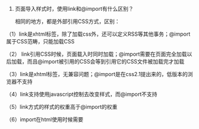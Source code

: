 1. 页面导入样式时，使用link和@import有什么区别？

   相同的地方，都是外部引用CSS方式，区别：

  （1）link是xhtml标签，除了加载css外，还可以定义RSS等其他事务；@import属于CSS范畴，只能加载CSS

  （2） link引用CSS时候，页面载入时同时加载；@import需要在页面完全加载以后加载，而且@import被引用的CSS会等到引用它的CSS文件被加载完才加载

  （3）link是xhtml标签，无兼容问题；@import是在css2.1提出来的，低版本的浏览器不支持

  （4）link支持使用javascript控制去改变样式，而@import不支持

  （5）link方式的样式的权重高于@import的权重

  （6）import在html使用时候需要<style type="text/css">标签

 2. 介绍一下你对浏览器内核的理解？

    主要分成两部分：渲染引擎(Layout Engine或Rendering Engine)和JS引擎。

    渲染引擎：负责取得网页的内容（HTML、XML、图像等等）、整理讯息（例如加入CSS等），以及计算网页的显示方式，然后会输出至显示器或打印机。
    
    浏览器的内核的不同对于网页的语法解释会有不同，所以渲染的效果也不相同。

    JS引擎：解析和执行javascript来实现网页的动态效果。

    最开始渲染引擎和JS引擎并没有区分的很明确，后来JS引擎越来越独立，内核就倾向于只指渲染引擎

3. 事件的触发过程是怎么样的？知道什么是事件代理嘛？    

   事件触发有三个阶段：（捕获-目标-冒泡）

   window 往事件触发处传播，遇到注册的捕获事件会触发

   传播到事件触发处时触发注册的事件

   从事件触发处往 window 传播，遇到注册的冒泡事件会触发

   事件触发一般来说会按照上面的顺序进行，但是也有特例，如果给一个 body 中的
   
   子节点同时注册冒泡和捕获事件，事件触发会按照注册的顺序执行

   ```js
    oDiv.addEventListener(
    'click',
    function() {
        console.log('冒泡')
    },
    false
    )
    oDiv.addEventListener(
    'click',
    function() {
        console.log('捕获 ')
    },
    true
    ) // oDiv自己去创建一下吧，addEventListener 的第三个参数true是捕获，false是冒泡默认是false
   ```
   ok我们把这个addEventListener在单独讲一下 

   一般addEventListener的第三个参数（useCapture）是布尔值也就是上面的捕获或者冒泡但其实
   
   第三个参数可以是一个对象如果是对象有下面三个属性（默认全部是false）

   capture：布尔值，和 useCapture 作用一样

   once：布尔值，值为 true 表示该回调只会调用一次，调用后会移除监听

   passive：布尔值，表示永远不会调用 preventDefault


   一般来说，如果我们只希望事件只触发在目标上，这时候可以使用 
   
   stopPropagation 来阻止事件的进一步传播。
   
   通常我们认为 stopPropagation 是用来阻止事件冒泡的，其实该函数也可以阻止捕获事件。
   
   stopImmediatePropagation 同样也能实现阻止事件，但是还能阻止该事件目标执行别的注册事件。

   ```js
   oDiv.addEventListener(
    'click',
    function(event) {
        event.stopImmediatePropagation()
        console.log('冒泡')
    },
    false
    )
    oDiv.addEventListener( //该函数不会执行
    'click',
    function(event) {
        console.log('捕获 ')
    },
    true
    )
   ```

事件代理

如果一个节点中的子节点是动态生成的，那么子节点需要注册事件的话应该注册在父节点上

```js
  <ul id="ul">
	<li>1</li>
    <li>2</li>
	<li>3</li>
	<li>4</li>
	<li>5</li>
   </ul>
    <script>
        const ul = document.querySelector('#ul')
        ul.addEventListener('click', (event) => {
            console.log(event.target);
        })
    </script>
```

   事件代理的方式相较于直接给目标注册事件来说，有以下优点：

   节省内存

   不需要给子节点注销事件

4. ajax的原理以及自己封装ajax

    Ajax（Asynchronous JavaScript and XML的缩写）是一种异步请求数据的web开发技术，对于改善用户的体验和页面性能很有帮助。
    
    简单地说，在不需要重新刷新页面的情况下，Ajax 通过异步请求加载后台数据，并在网页上呈现出来。
    
    常见运用场景有表单验证是否登入成功、百度搜索下拉框提示和快递单号查询等等。

    Ajax目的：提高用户体验，较少网络数据的传输量

    我们先来看看XMLHttpRequest对象，因为ajax就是基于它实现的

    我们先看一下实现ajax应用的五个步骤

    （1）创建XMLHttpRequest对象

    （2）设置回调函数

     (3) 使用open方法与服务器建立连接 

    （3）向服务器端发送数据

    （4）在回调函数中针对不同的响应状态进行处理

    创建响应函数

    我们这里不考虑做ie老版本的兼容性处理啦（...感兴趣可以自己百度）

    那我们就一步步来

    ```js
     const xhr = new XMLHttpRequest() // 第一步
     xhr.onreadystatechange = callback
     function callback(){} //第二步
     // xhr 具有一个 open 方法，这个方法的作用类似于初始化，并不会发起真正的请求
     // open 方法具有 5 个参数，但是常用的是前 3 个
     // method： 请求方式 —— get / post
     // url：请求的地址
     // async：是否异步请求，默认为 true（异步）
    xhr.open(method, url, async)  //第三步
    // send 方法发送请求，并接受一个可选参数
    // 当请求方式为 post 时，可以将请求体的参数传入
    // 当请求方式为 get 时，可以不传或传入 null
    // 不管是 get 还是 post，参数都需要通过 encodeURIComponent 编码后拼接
    xhr.send(data) // 第四步骤
    ```

    在通过send方法发送请求后，xhr 对象在收到响应数据时会自动填充到其对应的属性中

    xhr 具有以下常用属性：

    responseText： 请求返回的数据内容

    responseXML： 如果响应内容是"text/xml""application/xml"，这个属性将保存响应数据的 XML DOM文档

    status： 响应的HTTP状态，如 200 304 404 等

    statusText： HTTP状态说明

    readyStatus： 请求/响应过程的当前活动阶段

    timeout： 设置请求超时时间

    readyStatus的值会随着请求各阶段的变化而改变，其一共有 5 个值：

    xhr.readyStatus==0 尚未调用 open 方法

    xhr.readyStatus==1 已调用 open 但还未发送请求（未调用 send）

    xhr.readyStatus==2 已发送请求（已调用 send）

    xhr.readyStatus==3 已接收到请求返回的数据

    xhr.readyStatus==4 请求已完成

    当readyStatus的状态发生改变时，会触发 xhr 的事件onreadystatechange，
    
    于是我们就可以在这个方法中，对接收到的数据进行处理

    ```js
    xhr.onreadystatechange = () => { //第五步
    if (xhr.readyStatus === 4) {
        // HTTP 状态在 200-300 之间表示请求成功
        // HTTP 状态为 304 表示请求内容未发生改变，可直接从缓存中读取
        if (xhr.status >= 200 && 
            xhr.status < 300 || 
            xhr.status == 304) {
            console.log('请求成功', xhr.responseText)
        }
    }
   }
    ```
当网络不佳时，我们需要给请求设置一个超时时间

```js
 // 超时时间单位为毫秒
xhr.timeout = 1000

// 当请求超时时，会触发 ontimeout 方法
xhr.ontimeout = () => console.log('请求超时')

```

还有一些属性和方法就不一一例举了，面试回答这么多也就可以了

我们来统一写一下试试

```js
    function ajax (options) {
      let url = options = url
      let method = options.method || 'get'  
      let async = options.async!==false //默认是true这样写就是如果不传就是true
      let data = options.data
      let xhr = new XMLHttpRequest()
      xhr.timeout = options.timeout || 10000
      xhr.ontimeout = function(){
          console.log('请求超时')
      }
      xhr.onreadystatechange = function(){
         if(xhr.readState === 4){
             if(xhr.status>=200 && xhr.status< 300 || xhr.status == 304){
               console.log('请求成功')
               options.success(xhr.responseText)  
             } else {
                console.log('请求失败')
             }
         } 
      }
      xhr.onerror = function(err){
        options.error(err)  
      }
      let paramArr = []
      let encodeData
       if (data instanceof Object) {
        for (let key in data) {
           // 参数拼接需要通过 encodeURIComponent 进行编码
          paramArr.push( encodeURIComponent(key) + '=' + encodeURIComponent(data[key]) )
        }
           encodeData = paramArr.join('&')
        }
        if (method === 'get') {
            // 检测 url 中是否已存在 ? 及其位置
            const index = url.indexOf('?')
            if (index === -1) {
                url += '?'
            }else if (index !== url.length -1) {
               url += '&'
            }
            // 拼接 url
            url += encodeData
          }
         xhr.open(method, url, async)
          if (method === 'get') {
            xhr.send(null)
            }else {
                // post 方式需要设置请求头
                xhr.setRequestHeader('Content-Type','application/x-www-form-urlencoded;charset=UTF-8')
                xhr.send(encodeData)
        }
    }
```

好了写的差不多了， 但我们是不是可以拿promise去改找一下呢？ 后面我们用es6语法和

promise去重写一下这个方法
